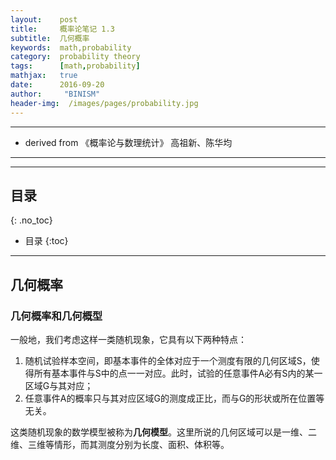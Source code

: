 ```yaml
---
layout:    post
title:     概率论笔记 1.3
subtitle:  几何概率
keywords:  math,probability
category:  probability theory
tags:      [math,probability]
mathjax:   true
date:      2016-09-20
author:     "BINISM"
header-img:  /images/pages/probability.jpg
---
```


---

* derived from  《概率论与数理统计》 高祖新、陈华均

---


---

## 目录
{: .no_toc}

* 目录
{:toc}

---

## 几何概率

### 几何概率和几何概型

一般地，我们考虑这样一类随机现象，它具有以下两种特点：
   1. 随机试验样本空间，即基本事件的全体对应于一个测度有限的几何区域S，使得所有基本事件与S中的点一一对应。此时，试验的任意事件A必有S内的某一区域G与其对应；
   2. 任意事件A的概率只与其对应区域G的测度成正比，而与G的形状或所在位置等无关。

这类随机现象的数学模型被称为**几何模型**。这里所说的几何区域可以是一维、二维、三维等情形，而其测度分别为长度、面积、体积等。
